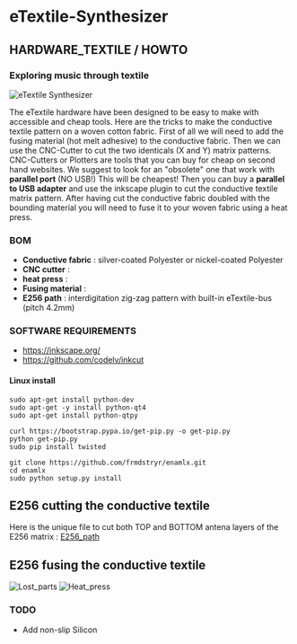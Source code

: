 # eTextile-Synthesizer
## HARDWARE_TEXTILE / HOWTO
### Exploring music through textile

![eTextile Synthesizer](https://farm1.staticflickr.com/798/40904680852_d5c9b1b35d_z_d.jpg)

The eTextile hardware have been designed to be easy to make with accessible and cheap tools.
Here are the tricks to make the conductive textile pattern on a woven cotton fabric.
First of all we will need to add the fusing material (hot melt adhesive) to the conductive fabric.
Then we can use the CNC-Cutter to cut the two identicals (X and Y) matrix patterns.
CNC-Cutters or Plotters are tools that you can buy for cheap on second hand websites.
We suggest to look for an "obsolete" one that work with **parallel port** (NO USB!) This will be cheapest!
Then you can buy a **parallel to USB adapter** and use the inkscape plugin to cut the conductive textile matrix pattern.
After having cut the conductive fabric doubled with the bounding material you will need to fuse it to your woven fabric using a 
heat press.

### BOM
- **Conductive fabric** : silver-coated Polyester or nickel-coated Polyester
- **CNC cutter** : 
- **heat press** :
- **Fusing material** :
- **E256 path** : interdigitation zig-zag pattern with built-in eTextile-bus (pitch 4.2mm)

### SOFTWARE REQUIREMENTS
- https://inkscape.org/
- https://github.com/codelv/inkcut

#### Linux install
```
sudo apt-get install python-dev
sudo apt-get -y install python-qt4
sudo apt-get install python-qtpy

curl https://bootstrap.pypa.io/get-pip.py -o get-pip.py
python get-pip.py
sudo pip install twisted

git clone https://github.com/frmdstryr/enamlx.git
cd enamlx
sudo python setup.py install
```

## E256 cutting the conductive textile
Here is the unique file to cut both TOP and BOTTOM antena layers of the E256 matrix : [E256_path](./E256_path.svg)

## E256 fusing the conductive textile 
![Lost_parts](https://live.staticflickr.com/65535/48791432428_cccc5ecaf6_c_d.jpg)
![Heat_press](https://live.staticflickr.com/65535/48791938502_d166d7a995_c_d.jpg)

### TODO
- Add non-slip Silicon
